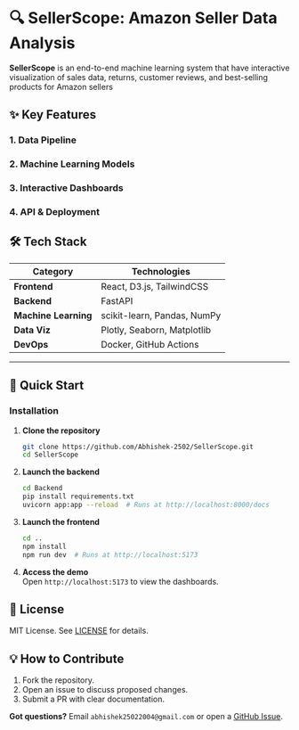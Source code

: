 # 🔍 SellerScope: Amazon Seller Data Analysis 

**SellerScope** is an end-to-end machine learning system that have interactive visualization of sales data, returns, customer reviews, and best-selling products for Amazon sellers


## ✨ Key Features  

### 1. Data Pipeline  

### 2. Machine Learning Models   

### 3. Interactive Dashboards  

### 4. API & Deployment  

## 🛠️ Tech Stack  

| **Category**       | **Technologies**                          |  
|--------------------|------------------------------------------|  
| **Frontend**       | React, D3.js, TailwindCSS                | 
| **Backend**       | FastAPI                                   | 
| **Machine Learning** | scikit-learn, Pandas, NumPy             |  
| **Data Viz**       | Plotly, Seaborn, Matplotlib              |  
| **DevOps**         | Docker, GitHub Actions                   |  

---

## 🚀 Quick Start  

### **Installation**  

1. **Clone the repository**  
   ```bash  
   git clone https://github.com/Abhishek-2502/SellerScope.git  
   cd SellerScope
   ``` 

2. **Launch the backend**  
   ```bash   
   cd Backend
   pip install requirements.txt
   uvicorn app:app --reload  # Runs at http://localhost:8000/docs
   ```  
   
3. **Launch the frontend**  
   ```bash   
   cd ..
   npm install  
   npm run dev  # Runs at http://localhost:5173  
   ```  


4. **Access the demo**  
   Open `http://localhost:5173` to view the dashboards.  

## 📜 License  
MIT License. See [LICENSE](LICENSE) for details.  

## 💡 How to Contribute  
1. Fork the repository.  
2. Open an issue to discuss proposed changes.  
3. Submit a PR with clear documentation.  

**Got questions?** Email `abhishek25022004@gmail.com` or open a [GitHub Issue](https://github.com/Abhishek-2502/SellerScope/issues).  
